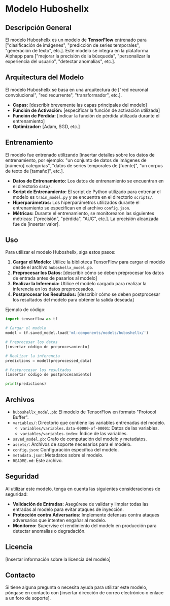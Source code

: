 # Modelo Huboshellx

## Descripción General
El modelo Huboshellx es un modelo de **TensorFlow** entrenado para ["clasificación de imágenes", "predicción de series temporales", "generación de texto", etc.]. Este modelo se integra en la plataforma Alphapp para ["mejorar la precisión de la búsqueda", "personalizar la experiencia del usuario", "detectar anomalías", etc.].

## Arquitectura del Modelo
El modelo Huboshellx se basa en una arquitectura de ["red neuronal convolucional", "red recurrente", "transformador", etc.]. 
*   **Capas:** [describir brevemente las capas principales del modelo]
*   **Función de Activación:** [especificar la función de activación utilizada]
*   **Función de Pérdida:** [indicar la función de pérdida utilizada durante el entrenamiento]
*   **Optimizador:** [Adam, SGD, etc.]

## Entrenamiento
El modelo fue entrenado utilizando [insertar detalles sobre los datos de entrenamiento, por ejemplo: "un conjunto de datos de imágenes de [número] categorías", "datos de series temporales de [fuente]", "un corpus de texto de [tamaño]", etc.].
*   **Datos de Entrenamiento:** Los datos de entrenamiento se encuentran en el directorio `data/`.
*   **Script de Entrenamiento:** El script de Python utilizado para entrenar el modelo es `train_model.py` y se encuentra en el directorio `scripts/`.
*   **Hiperparámetros:** Los hiperparámetros utilizados durante el entrenamiento se especifican en el archivo `config.json`.
*   **Métricas:** Durante el entrenamiento, se monitorearon las siguientes métricas: ["precisión", "pérdida", "AUC", etc.]. La precisión alcanzada fue de [insertar valor].

## Uso
Para utilizar el modelo Huboshellx, siga estos pasos:
1.  **Cargar el Modelo:** Utilice la biblioteca TensorFlow para cargar el modelo desde el archivo `huboshellx_model.pb`.
2.  **Preprocesar los Datos:** [describir cómo se deben preprocesar los datos de entrada antes de pasarlos al modelo]
3.  **Realizar la Inferencia:** Utilice el modelo cargado para realizar la inferencia en los datos preprocesados.
4.  **Postprocesar los Resultados:** [describir cómo se deben postprocesar los resultados del modelo para obtener la salida deseada]

Ejemplo de código:
````python
import tensorflow as tf

# Cargar el modelo
model = tf.saved_model.load('ml-components/models/huboshellx/')

# Preprocesar los datos
[insertar código de preprocesamiento]

# Realizar la inferencia
predictions = model(preprocessed_data)

# Postprocesar los resultados
[insertar código de postprocesamiento]

print(predictions)
````

## Archivos
*   `huboshellx_model.pb`: El modelo de TensorFlow en formato "Protocol Buffer".
*   `variables/`: Directorio que contiene las variables entrenadas del modelo.
    *   `variables/variables.data-00000-of-00001`: Datos de las variables.
    *   `variables/variables.index`: Índice de las variables.
*   `saved_model.pb`: Grafo de computación del modelo y metadatos.
*   `assets/`: Archivos de soporte necesarios para el modelo.
*   `config.json`: Configuración específica del modelo.
*   `metadata.json`: Metadatos sobre el modelo.
*   `README.md`: Este archivo.

## Seguridad
Al utilizar este modelo, tenga en cuenta las siguientes consideraciones de seguridad:
*   **Validación de Entradas:** Asegúrese de validar y limpiar todas las entradas al modelo para evitar ataques de inyección.
*   **Protección contra Adversarios:** Implemente defensas contra ataques adversarios que intenten engañar al modelo.
*   **Monitoreo:** Supervise el rendimiento del modelo en producción para detectar anomalías o degradación.

## Licencia
[Insertar información sobre la licencia del modelo]

## Contacto
Si tiene alguna pregunta o necesita ayuda para utilizar este modelo, póngase en contacto con [insertar dirección de correo electrónico o enlace a un foro de soporte].

